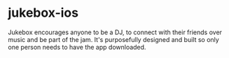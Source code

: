 # jukebox-ios
Jukebox encourages anyone to be a DJ, to connect with their friends over music and be part of the jam. It's purposefully designed and built so only one person needs to have the app downloaded.
